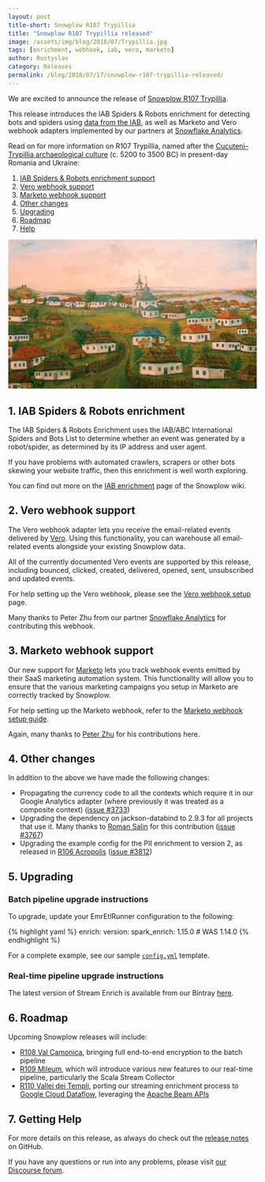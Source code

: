 ```yaml
---
layout: post
title-short: Snowplow R107 Trypillia
title: "Snowplow R107 Trypillia released"
image: /assets/img/blog/2018/07/Trypillia.jpg
tags: [enrichment, webhook, iab, vero, marketo]
author: Rostyslav
category: Releases
permalink: /blog/2018/07/17/snowplow-r107-trypillia-released/
---
```


We are excited to announce the release of [Snowplow R107 Trypillia][snowplow-release].

This release introduces the IAB Spiders & Robots enrichment for detecting bots and spiders using [data from the IAB][iab-data], as well as Marketo and Vero webhook adapters implemented by our partners at [Snowflake Analytics][snowflake-analytics].

Read on for more information on R107 Trypillia, named after the [Cucuteni–Trypillia archaeological culture][trypillia-culture] (c. 5200 to 3500 BC) in present-day Romania and Ukraine:

1. [IAB Spiders & Robots enrichment support](#iab)
2. [Vero webhook support](#vero)
3. [Marketo webhook support](#marketo)
4. [Other changes](#other)
5. [Upgrading](#upgrading)
6. [Roadmap](#roadmap)
7. [Help](#help)

![Trypillia][trypillia-img]

<!--more-->

<h2 id="iab">1. IAB Spiders & Robots enrichment</h2>

The IAB Spiders & Robots Enrichment uses the IAB/ABC International Spiders and Bots List to determine whether an event was generated by a robot/spider, as determined by its IP address and user agent.

If you have problems with automated crawlers, scrapers or other bots skewing your website traffic, then this enrichment is well worth exploring.

You can find out more on the [IAB enrichment][iab-enrichment] page of the Snowplow wiki.

<h2 id="vero">2. Vero webhook support</h2>

The Vero webhook adapter lets you receive the email-related events delivered by [Vero][vero-website]. Using this functionality, you can warehouse all email-related events alongside your existing Snowplow data.

All of the currently documented Vero events are supported by this release, including bounced, clicked, created, delivered, opened, sent, unsubscribed and updated events.

For help setting up the Vero webhook, please see the [Vero webhook setup][vero-setup] page.

Many thanks to Peter Zhu from our partner [Snowflake Analytics][snowflake-analytics] for contributing this webhook.

<h2 id="marketo">3. Marketo webhook support</h2>

Our new support for [Marketo][marketo-website] lets you track webhook events emitted by their SaaS marketing automation system. This functionality will allow you to ensure that the various marketing campaigns you setup in Marketo are correctly tracked by Snowplow.

For help setting up the Marketo webhook, refer to the [Marketo webhook setup guide][marketo-setup].

Again, many thanks to [Peter Zhu][misterpig] for his contributions here.

<h2 id="other">4. Other changes</h2>

In addition to the above we have made the following changes:

* Propagating the currency code to all the contexts which require it in our Google Analytics adapter (where previously it was treated as a composite context) ([issue #3733][issue-3733])
* Upgrading the dependency on jackson-databind to 2.9.3 for all projects that use it. Many thanks to [Roman Salin][romansalin] for this contribution ([issue #3767][issue-3767])
* Upgrading the example config for the PII enrichment to version 2, as released in [R106 Acropolis][r106-post] ([issue #3812][issue-3812])

<h2 id="upgrading">5. Upgrading</h2>

<h3>Batch pipeline upgrade instructions</h3>

To upgrade, update your EmrEtlRunner configuration to the following:

{% highlight yaml %}
enrich:
  version:
    spark_enrich: 1.15.0      # WAS 1.14.0
{% endhighlight %}

For a complete example, see our sample [`config.yml`][config-yml] template.

<h3>Real-time pipeline upgrade instructions</h3>

The latest version of Stream Enrich is available from our Bintray [here][stream-enrich-bintray].

<h2 id="roadmap">6. Roadmap</h2>

Upcoming Snowplow releases will include:

* [R108 Val Camonica][r108], bringing full end-to-end encryption to the batch pipeline
* [R109 Mileum][r109], which will introduce various new features to our real-time pipeline, particularly the Scala Stream Collector
* [R110 Vallei dei Templi][r110], porting our streaming enrichment process to
  [Google Cloud Dataflow][dataflow], leveraging the [Apache Beam APIs][beam]

<h2 id="help">7. Getting Help</h2>

For more details on this release, as always do check out the [release notes][snowplow-release] on GitHub.

If you have any questions or run into any problems, please visit [our Discourse forum][discourse].

[iab-data]: https://www.iab.com/guidelines/iab-abc-international-spiders-bots-list/
[snowflake-analytics]: https://www.snowflake-analytics.com/

[trypillia-culture]: https://en.wikipedia.org/wiki/Cucuteni%E2%80%93Trypillia_culture
[trypillia-img]: /assets/img/blog/2018/07/Trypillia.jpg

[iab-enrichment]: https://github.com/snowplow/snowplow/wiki/IAB-enrichment
[vero-website]: https://www.getvero.com/
[vero-setup]: https://github.com/snowplow/snowplow/wiki/Vero-webhook-setup
[marketo-website]: https://www.marketo.com/
[marketo-setup]: https://github.com/snowplow/snowplow/wiki/Marketo-webhook-setup

[issue-3733]: https://github.com/snowplow/snowplow/issues/3733
[issue-3767]: https://github.com/snowplow/snowplow/issues/3767
[issue-3812]: https://github.com/snowplow/snowplow/issues/3812
[romansalin]: https://github.com/romansalin
[r106-post]: https://snowplowanalytics.com/blog/2018/06/14/snowplow-r106-acropolis-released-with-pii-enrichment-upgrade/

[misterpig]: https://github.com/misterpig

[config-yml]: https://github.com/snowplow/snowplow/blob/r97-knossos/3-enrich/emr-etl-runner/config/config.yml.sample
[stream-enrich-bintray]: https://bintray.com/snowplow/snowplow-generic/snowplow-stream-enrich/0.18.0#files

[snowplow-release]: https://github.com/snowplow/snowplow/releases/r107-trypillia
[discourse]: http://discourse.snowplowanalytics.com/

[r108]: https://github.com/snowplow/snowplow/milestone/145
[r109]: https://github.com/snowplow/snowplow/milestone/161
[r110]: https://github.com/snowplow/snowplow/milestone/151
[dataflow]: https://cloud.google.com/dataflow/
[beam]: https://beam.apache.org/
